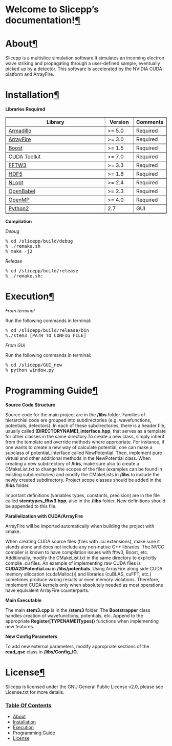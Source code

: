 <div class="section" id="welcome-to-slicepp-s-documentation">
<h1>Welcome to Slicepp&#8217;s documentation!<a class="headerlink" href="#welcome-to-slicepp-s-documentation" title="Permalink to this headline">¶</a></h1>
<div class="toctree-wrapper compound">
<ul class="simple">
</ul>
</div>
</div>
<div class="section" id="about">
<h1>About<a class="headerlink" href="#about" title="Permalink to this headline">¶</a></h1>
<p>Slicepp is a multislice simulation software.It simulates an incoming electron wave striking and propagating through a user-defined sample, eventually picked up by a detector. This software is accelerated by the NVIDIA CUDA platform and ArrayFire.</p>
</div>
<div class="section" id="installation">
<h1>Installation<a class="headerlink" href="#installation" title="Permalink to this headline">¶</a></h1>
<p><strong>Libraries Required</strong></p>
<table border="1" class="docutils">
<colgroup>
<col width="65%" />
<col width="18%" />
<col width="17%" />
</colgroup>
<thead valign="bottom">
<tr class="row-odd"><th class="head">Library</th>
<th class="head">Version</th>
<th class="head">Comments</th>
</tr>
</thead>
<tbody valign="top">
<tr class="row-even"><td><a class="reference external" href="http://arma.sourceforge.net/">Armadillo</a></td>
<td>&gt;= 5.0</td>
<td>Required</td>
</tr>
<tr class="row-odd"><td><a class="reference external" href="http://www.arrayfire.com/">ArrayFire</a></td>
<td>&gt;= 3.0</td>
<td>Required</td>
</tr>
<tr class="row-even"><td><a class="reference external" href="http://www.boost.org/">Boost</a></td>
<td>&gt;= 1.5</td>
<td>Required</td>
</tr>
<tr class="row-odd"><td><a class="reference external" href="https://developer.nvidia.com/cuda-downloads">CUDA Toolkit</a></td>
<td>&gt;= 7.0</td>
<td>Required</td>
</tr>
<tr class="row-even"><td><a class="reference external" href="http://www.fftw.org/">FFTW3</a></td>
<td>&gt;= 3.3</td>
<td>Required</td>
</tr>
<tr class="row-odd"><td><a class="reference external" href="https://www.hdfgroup.org/HDF5/">HDF5</a></td>
<td>&gt;= 1.8</td>
<td>Required</td>
</tr>
<tr class="row-even"><td><a class="reference external" href="http://ab-initio.mit.edu/wiki/index.php/NLopt">NLopt</a></td>
<td>&gt;= 2.4</td>
<td>Required</td>
</tr>
<tr class="row-odd"><td><a class="reference external" href="http://openbabel.org/wiki/Main_Page">OpenBabel</a></td>
<td>&gt;= 2.3</td>
<td>Required</td>
</tr>
<tr class="row-even"><td><a class="reference external" href="http://openmp.org/wp/">OpenMP</a></td>
<td>&gt;= 4.0</td>
<td>Required</td>
</tr>
<tr class="row-odd"><td><a class="reference external" href="https://www.python.org/">Python2</a></td>
<td>2.7</td>
<td>GUI</td>
</tr>
</tbody>
</table>
<p><strong>Compilation</strong></p>
<p><em>Debug</em></p>
<div class="highlight-python"><div class="highlight"><pre>% cd /slicepp/build/debug
% ./remake.sh
% make -j2
</pre></div>
</div>
<p><em>Release</em></p>
<div class="highlight-python"><div class="highlight"><pre>% cd /slicepp/build/release
% ./remake.sh:
</pre></div>
</div>
</div>
<div class="section" id="execution">
<h1>Execution<a class="headerlink" href="#execution" title="Permalink to this headline">¶</a></h1>
<p><em>From terminal</em></p>
<p>Run the following commands in terminal:</p>
<div class="highlight-python"><div class="highlight"><pre>% cd /slicepp/build/release/bin
%./stem3 [PATH_TO_CONFIG_FILE]
</pre></div>
</div>
<p><em>From GUI</em></p>
<p>Run the following commands in terminal:</p>
<div class="highlight-python"><div class="highlight"><pre>% cd /slicepp/GUI_new
% python window.py
</pre></div>
</div>
</div>
<div class="section" id="programming-guide">
<h1>Programming Guide<a class="headerlink" href="#programming-guide" title="Permalink to this headline">¶</a></h1>
<p><strong>Source Code Structure</strong></p>
<p>Source code for the main project are in the <strong>/libs</strong> folder. Families of hierarchial code are grouped into subdirectories (e.g. wavefunctions, potentials, detectors). In each of these subdirectories, there is a header file, usually called <strong>[DIRECTORYNAME]_interface.hpp</strong>, that serves as a template for other classes in the same directory.To create a new class, simply inherit from the template and override methods where appropriate. For instance, if one wants to create a new way of calculate potential, one can make a subclass of potential_interface called NewPotential. Then, implement pure virtual and other additional methods in the NewPotential class. When creating a new subdirectory of <strong>/libs</strong>, make sure also to create a CMakeList.txt to change the scopes of the files (examples can be found in existing subdirectories) and modify the CMakeLists in <strong>/libs</strong> to include the newly created subdirectory. Project scope classes should be added in the <strong>/libs</strong> folder.</p>
<p>Important definitions (variables types, constants, precision) are in the file called <strong>stemtypes_fftw3.hpp</strong>, also in the <strong>/libs</strong> folder. New definitions should be appended to this file.</p>
<p><strong>Parallelization with CUDA/ArrayFire</strong></p>
<p>ArrayFire will be imported automatically when building the project with cmake.</p>
<p>When creating CUDA source files (files with .cu extensions), make sure it stands alone and does not include any non-native C++ libraries. The NVCC compiler is known to have compilation issues with fftw3, Boost, etc. Additionally, modify the CMakeList.txt in the same directory to explicitly compile .cu files. An example of implementing raw CUDA files is <strong>CUDA2DPotential.cu</strong> in <strong>/libs/potentials</strong>. Using ArrayFire along side CUDA memory allocation (cudaMalloc()) and libraries (cuBLAS, cuFFT, etc.) sometimes produce wrong results or even memory violations. Therefore, implement CUDA kernels only when absolutely needed as most operations have equivalent ArrayFire counterparts.</p>
<p><strong>Main Executable</strong></p>
<p>The main <strong>stem3.cpp</strong> is in the <strong>/stem3</strong> folder. The <strong>Bootstrapper</strong> class handles creation of wavefunctions, potentials, etc. Append to the appropriate <strong>Register[TYPENAME]Types()</strong> functions when implementing new features.</p>
<p><strong>New Config Parameters</strong></p>
<p>To add new external parameters, modify appropriate sections of the <strong>read_qsc</strong> class in <strong>/libs/Config_IO</strong>.</p>
</div>
<div class="section" id="license">
<h1>License<a class="headerlink" href="#license" title="Permalink to this headline">¶</a></h1>
<p>Slicepp is licensed under the GNU General Public License v2.0, please see License.txt for more details.</p>
</div>

  <h3><a href="#">Table Of Contents</a></h3>
  <ul>
<li><a class="reference internal" href="#about">About</a></li>
<li><a class="reference internal" href="#installation">Installation</a></li>
<li><a class="reference internal" href="#execution">Execution</a></li>
<li><a class="reference internal" href="#programming-guide">Programming Guide</a></li>
<li><a class="reference internal" href="#license">License</a></li>
</ul>
</ul>
</div>

    

    
  </body>
</html>
